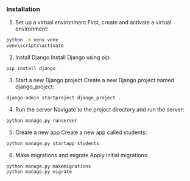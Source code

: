 ### Installation
1. Set up a virtual environment
First, create and activate a virtual environment:
```bash
python -m venv venv
venv\scripts\activate
```
2. Install Django
Install Django using pip:
```bash
pip install django
```
3. Start a new Django project
Create a new Django project named django_project:
```bash
django-admin startproject django_project .
```
4. Run the server
Navigate to the project directory and run the server:
```bash
python manage.py runserver
```
5. Create a new app
Create a new app called students:
```bash
python manage.py startapp students
```
6. Make migrations and migrate
Apply initial migrations:
```bash
python manage.py makemigrations
python manage.py migrate
```

